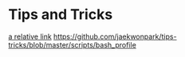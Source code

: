 # Tips and Tricks
[a relative link](scripts/bash_profile)
https://github.com/jaekwonpark/tips-tricks/blob/master/scripts/bash_profile
